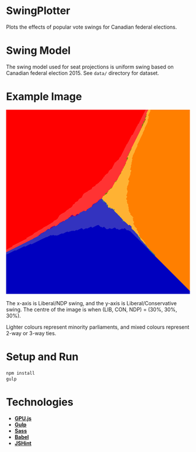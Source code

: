 # SwingPlotter

Plots the effects of popular vote swings for Canadian federal elections.

# Swing Model

The swing model used for seat projections is uniform swing based on
Canadian federal election 2015. See `data/` directory for dataset.

# Example Image

![example](example.png)

The x-axis is Liberal/NDP swing, and the y-axis is Liberal/Conservative swing.
The centre of the image is when (LIB, CON, NDP) = (30%, 30%, 30%).

Lighter colours represent minority parliaments, and mixed colours represent
2-way or 3-way ties.

# Setup and Run

```
npm install
gulp
```

# Technologies

- [**GPU.js**](http://gpu.rocks)
- [**Gulp**](http://gulpjs.com)
- [**Sass**](http://sass-lang.com)
- [**Babel**](https://babeljs.io)
- [**JSHint**](http://jshint.com)

